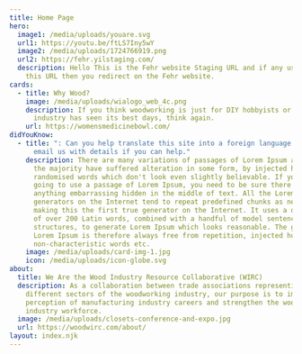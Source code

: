 ```yaml
---
title: Home Page
hero:
  image1: /media/uploads/youare.svg
  url1: https://youtu.be/ftLS7Iny5wY
  image2: /media/uploads/1724766919.png
  url2: https://fehr.yilstaging.com/
  description: Hello This is the Fehr website Staging URL and if any user click on
    this URL then you redirect on the Fehr website.
cards:
  - title: Why Wood?
    image: /media/uploads/wialogo_web_4c.png
    description: If you think woodworking is just for DIY hobbyists or that the wood
      industry has seen its best days, think again.
    url: https://womensmedicinebowl.com/
didYouKnow:
  - title: ": Can you help translate this site into a foreign language ? Please
      email us with details if you can help."
    description: There are many variations of passages of Lorem Ipsum available, but
      the majority have suffered alteration in some form, by injected humour, or
      randomised words which don't look even slightly believable. If you are
      going to use a passage of Lorem Ipsum, you need to be sure there isn't
      anything embarrassing hidden in the middle of text. All the Lorem Ipsum
      generators on the Internet tend to repeat predefined chunks as necessary,
      making this the first true generator on the Internet. It uses a dictionary
      of over 200 Latin words, combined with a handful of model sentence
      structures, to generate Lorem Ipsum which looks reasonable. The generated
      Lorem Ipsum is therefore always free from repetition, injected humour, or
      non-characteristic words etc.
    image: /media/uploads/card-img-1.jpg
    icon: /media/uploads/icon-globe.svg
about:
  title: We Are the Wood Industry Resource Collaborative (WIRC)
  description: As a collaboration between trade associations representing
    different sectors of the woodworking industry, our purpose is to improve the
    perception of manufacturing industry careers and strengthen the wood
    industry workforce.
  image: /media/uploads/closets-conference-and-expo.jpg
  url: https://woodwirc.com/about/
layout: index.njk
---
```

